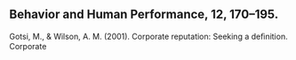 ## Behavior and Human Performance, 12, 170–195.

Gotsi, M., & Wilson, A. M. (2001). Corporate reputation: Seeking a deﬁnition. Corporate